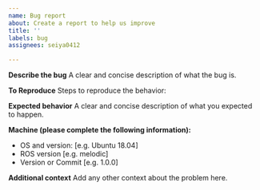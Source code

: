 ```yaml
---
name: Bug report
about: Create a report to help us improve
title: ''
labels: bug
assignees: seiya0412

---
```


**Describe the bug**
A clear and concise description of what the bug is.

**To Reproduce**
Steps to reproduce the behavior:

**Expected behavior**
A clear and concise description of what you expected to happen.

**Machine (please complete the following information):**
 - OS and version: [e.g. Ubuntu 18.04]
 - ROS version [e.g. melodic]
 - Version or Commit [e.g. 1.0.0]

**Additional context**
Add any other context about the problem here.
